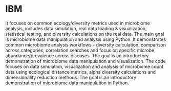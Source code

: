 # IBM
It focuses on common ecology/diversity metrics used in microbiome analysis, includes data simulation, real data loading & visualization, statistical testing, and diversity calculations on the real data. The main goal is microbiome data manipulation and analysis using Python.
It demonstrates common microbiome analysis workflows - diversity calculation, comparison across categories, correlation searches and focus on specific microbe abundance/prevalence across diseases. The goal is an introductory demonstration of microbiome data manipulation and visualization.
The code focuses on data simulation, visualization and analysis of microbiome count data using ecological distance metrics, alpha diversity calculations and dimensionality reduction methods. The goal is an introductory demonstration of microbiome data manipulation in Python.
 

